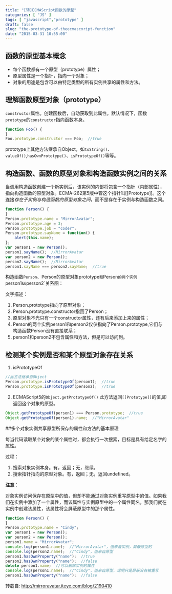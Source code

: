 ```yaml
---
title: "[转]ECMAScript函数的原型"
categories: [ "JS" ]
tags: [ "javascript","prototype" ]
draft: false
slug: "the-prototype-of-theecmascxript-function"
date: "2015-03-31 10:55:00"
---
```


## 函数的原型基本概念

 - 每个函数都有一个原型（prototype）属性；
 - 原型属性是一个指针，指向一个对象；
 - 对象的用途是包含可以由特定类型的所有实例共享的属性和方法。

## 理解函数原型对象（prototype）

`constructor`属性。创建函数后，自动获取到此属性。默认情况下，函数`prototype`的`constructor`指向函数本身。

```javascript
function Foo() {
}
Foo.prototype.constructor === Foo;  //true
```
prototype上其他方法继承自Object，如`toString()`、`valueOf()`,`hasOwnPrototype()`、`isPrototypeOf()`等等。


<!--more-->


## 构造函数、函数的原型对象和构造函数实例之间的关系

当调用构造函数创建一个新实例后，该实例的内部将包含一个指针（内部属性），指向构造函数的原型对象。ECMA-262第5版中管这个指针叫[[Prototype]]。这个连接*存在于实例与构造函数的原型对象之间*，而不是存在于实例与构造函数之间。

```javascript
function Person() {
}
Person.prototype.name = "MirrorAvatar";
Person.prototype.age = 3;
Person.prototype.job = "coder";
Person.prototype.sayName = function() {
	alert(this.name);
};
var person1 = new Person();
person1.sayName();  //MirrorAvatar
var person2 = new Person();
person2.sayName();  //MirrorAvatar
person1.sayName === person2.sayName;  //true
```
 构造函数`Person`、Person的原型对象prototype`和`Person`的两个实例`person1`&&`person2`关系图：


文字描述：

 1. Person.prototype指向了原型对象；
 2. Person.prototype.constructor指回了Person；
 3. 原型对象不光只有一个constructor属性，还有后来添加上来的属性；
 4. Person的两个实例person1和person2仅仅指向了Person.prototype,它们与构造函数Person没有直接联系；
 5. person1和person2不包含属性和方法，但是可以访问到。

## 检测某个实例是否和某个原型对象存在关系

1. isPrototypeOf

```javascript
//此方法继承自Object
Person.prototype.isPrototypeOf(person1);  //true
Person.prototype.isPrototypeOf(person2);  //true
```
2. ECMAScript5的`Object.getPrototypeOf()`
此方法返回`[[Prototype]]`的值,即返回这个对象的原型。

```javascript
Object.getPrototypeOf(person1) === Person.prototype;  //true
Object.getPrototypeOf(person1).name;  //"MirrorAvatar"
```
##多个对象实例共享原型所保存的属性和方法的基本原理

每当代码读取某个对象的某个属性时，都会执行一次搜索，目标是具有给定名字的属性。

过程：

 1. 搜索对象实例本身。有，返回；无，继续。
 2. 搜索指针指向的原型对象。有，返回；无，返回undefined。

**注意**：

对象实例访问保存在原型中的值，但却不能通过对象实例重写原型中的值。如果我们在实例中添加了一个属性，而该属性与实例原型中的一个属性同名，那我们就在实例中创建该属性，该属性将会屏蔽原型中的那个属性。

```javascript
function Person() {
}
Person.prototype.name = "Cindy";
var person1 = new Person();
var person2 = new Person();
person1.name = "MirrorAvatar";
console.log(person1.name);  //"MirrorAvatar"，值来着实例，屏蔽原型的
console.log(person2.name);  //"Cindy"，值来自原型
person1.hasOwnProperty("name");  //true
person2.hasOwnProperty("name");  //false
delete person1.name;  //可以删除实例的属性
console.log(person1.name);  //"Cindy"，值来自原型，说明只是屏蔽没有被重写
person1.hasOwnProperty("name");  //false
```

转载自: http://mirroravatar.iteye.com/blog/2190410